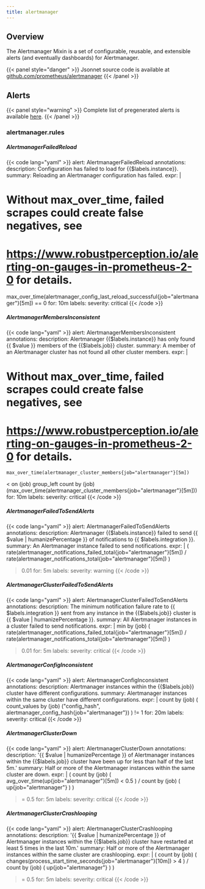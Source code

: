 ```yaml
---
title: alertmanager
---
```


## Overview

The Alertmanager Mixin is a set of configurable, reusable, and extensible alerts (and eventually dashboards) for Alertmanager.

{{< panel style="danger" >}}
Jsonnet source code is available at [github.com/prometheus/alertmanager](https://github.com/prometheus/alertmanager/tree/master/doc/alertmanager-mixin)
{{< /panel >}}

## Alerts

{{< panel style="warning" >}}
Complete list of pregenerated alerts is available [here](https://github.com/monitoring-mixins/website/blob/master/assets/alertmanager/alerts.yaml).
{{< /panel >}}

### alertmanager.rules

##### AlertmanagerFailedReload

{{< code lang="yaml" >}}
alert: AlertmanagerFailedReload
annotations:
  description: Configuration has failed to load for {{$labels.instance}}.
  summary: Reloading an Alertmanager configuration has failed.
expr: |
  # Without max_over_time, failed scrapes could create false negatives, see
  # https://www.robustperception.io/alerting-on-gauges-in-prometheus-2-0 for details.
  max_over_time(alertmanager_config_last_reload_successful{job="alertmanager"}[5m]) == 0
for: 10m
labels:
  severity: critical
{{< /code >}}
 
##### AlertmanagerMembersInconsistent

{{< code lang="yaml" >}}
alert: AlertmanagerMembersInconsistent
annotations:
  description: Alertmanager {{$labels.instance}} has only found {{ $value }} members
    of the {{$labels.job}} cluster.
  summary: A member of an Alertmanager cluster has not found all other cluster members.
expr: |
  # Without max_over_time, failed scrapes could create false negatives, see
  # https://www.robustperception.io/alerting-on-gauges-in-prometheus-2-0 for details.
    max_over_time(alertmanager_cluster_members{job="alertmanager"}[5m])
  < on (job) group_left
    count by (job) (max_over_time(alertmanager_cluster_members{job="alertmanager"}[5m]))
for: 10m
labels:
  severity: critical
{{< /code >}}
 
##### AlertmanagerFailedToSendAlerts

{{< code lang="yaml" >}}
alert: AlertmanagerFailedToSendAlerts
annotations:
  description: Alertmanager {{$labels.instance}} failed to send {{ $value | humanizePercentage
    }} of notifications to {{ $labels.integration }}.
  summary: An Alertmanager instance failed to send notifications.
expr: |
  (
    rate(alertmanager_notifications_failed_total{job="alertmanager"}[5m])
  /
    rate(alertmanager_notifications_total{job="alertmanager"}[5m])
  )
  > 0.01
for: 5m
labels:
  severity: warning
{{< /code >}}
 
##### AlertmanagerClusterFailedToSendAlerts

{{< code lang="yaml" >}}
alert: AlertmanagerClusterFailedToSendAlerts
annotations:
  description: The minimum notification failure rate to {{ $labels.integration }}
    sent from any instance in the {{$labels.job}} cluster is {{ $value | humanizePercentage
    }}.
  summary: All Alertmanager instances in a cluster failed to send notifications.
expr: |
  min by (job) (
    rate(alertmanager_notifications_failed_total{job="alertmanager"}[5m])
  /
    rate(alertmanager_notifications_total{job="alertmanager"}[5m])
  )
  > 0.01
for: 5m
labels:
  severity: critical
{{< /code >}}
 
##### AlertmanagerConfigInconsistent

{{< code lang="yaml" >}}
alert: AlertmanagerConfigInconsistent
annotations:
  description: Alertmanager instances within the {{$labels.job}} cluster have different
    configurations.
  summary: Alertmanager instances within the same cluster have different configurations.
expr: |
  count by (job) (
    count_values by (job) ("config_hash", alertmanager_config_hash{job="alertmanager"})
  )
  != 1
for: 20m
labels:
  severity: critical
{{< /code >}}
 
##### AlertmanagerClusterDown

{{< code lang="yaml" >}}
alert: AlertmanagerClusterDown
annotations:
  description: '{{ $value | humanizePercentage }} of Alertmanager instances within
    the {{$labels.job}} cluster have been up for less than half of the last 5m.'
  summary: Half or more of the Alertmanager instances within the same cluster are
    down.
expr: |
  (
    count by (job) (
      avg_over_time(up{job="alertmanager"}[5m]) < 0.5
    )
  /
    count by (job) (
      up{job="alertmanager"}
    )
  )
  >= 0.5
for: 5m
labels:
  severity: critical
{{< /code >}}
 
##### AlertmanagerClusterCrashlooping

{{< code lang="yaml" >}}
alert: AlertmanagerClusterCrashlooping
annotations:
  description: '{{ $value | humanizePercentage }} of Alertmanager instances within
    the {{$labels.job}} cluster have restarted at least 5 times in the last 10m.'
  summary: Half or more of the Alertmanager instances within the same cluster are
    crashlooping.
expr: |
  (
    count by (job) (
      changes(process_start_time_seconds{job="alertmanager"}[10m]) > 4
    )
  /
    count by (job) (
      up{job="alertmanager"}
    )
  )
  >= 0.5
for: 5m
labels:
  severity: critical
{{< /code >}}
 
